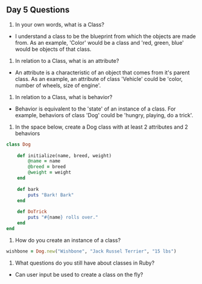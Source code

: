 ## Day 5 Questions

1. In your own words, what is a Class?
  * I understand a class to be the blueprint from which the objects are made from.  As an example, 'Color' would be a class and 'red, green, blue' would be objects of that class.
1. In relation to a Class, what is an attribute?
  * An attribute is a characteristic of an object that comes from it's parent class.  As an example, an attribute of class 'Vehicle' could be 'color, number of wheels, size of engine'.
1. In relation to a Class, what is behavior?
  * Behavior is equivalent to the 'state' of an instance of a class.  For example, behaviors of class 'Dog' could be 'hungry, playing, do a trick'.
1. In the space below, create a Dog class with at least 2 attributes and 2 behaviors
```ruby
class Dog
    
    def initialize(name, breed, weight)
        @name = name
        @breed = breed
        @weight = weight
    end
    
    def bark
        puts "Bark! Bark"
    end
    
    def DoTrick
        puts "#{name} rolls over."
    end
end
```        
1. How do you create an instance of a class?
```ruby
wishbone = Dog.new("Wishbone", "Jack Russel Terrier", "15 lbs")
```
1. What questions do you still have about classes in Ruby?
  * Can user input be used to create a class on the fly?
